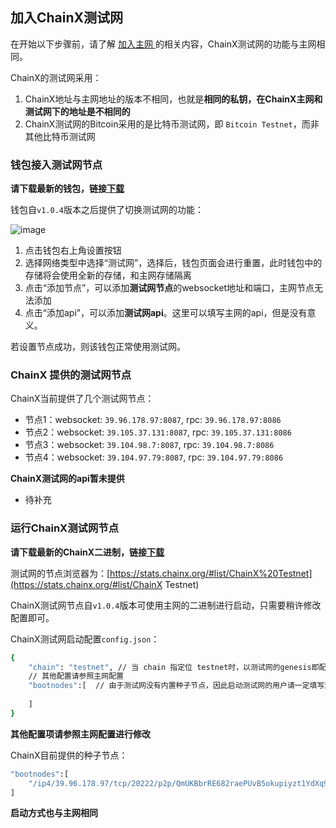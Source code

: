 ## 加入ChainX测试网

在开始以下步骤前，请了解 [加入主网 ](Join-ChainX-Mainnet) 的相关内容，ChainX测试网的功能与主网相同。

ChainX的测试网采用：

1. ChainX地址与主网地址的版本不相同，也就是**相同的私钥，在ChainX主网和测试网下的地址是不相同的**
2. ChainX测试网的Bitcoin采用的是比特币测试网，即 `Bitcoin Testnet`，而非其他比特币测试网

### 钱包接入测试网节点

**请下载最新的钱包，链接[下载](https://github.com/chainx-org/chainx-wallet/releases)**

钱包自`v1.0.4`版本之后提供了切换测试网的功能：

![image](https://user-images.githubusercontent.com/5023721/62120182-ae257c00-b2f3-11e9-9e5e-b2c1e65ee0f1.png)

1. 点击钱包右上角设置按钮
2. 选择网络类型中选择“测试网”，选择后，钱包页面会进行重置，此时钱包中的存储将会使用全新的存储，和主网存储隔离
3. 点击“添加节点”，可以添加**测试网节点**的websocket地址和端口，主网节点无法添加
4. 点击“添加api”，可以添加**测试网api**。这里可以填写主网的api，但是没有意义。

若设置节点成功，则该钱包正常使用测试网。

### ChainX 提供的测试网节点

ChainX当前提供了几个测试网节点：

* 节点1：websocket: `39.96.178.97:8087`,  rpc: `39.96.178.97:8086`
* 节点2：websocket: `39.105.37.131:8087`,  rpc: `39.105.37.131:8086`
* 节点3：websocket: `39.104.98.7:8087`,  rpc: `39.104.98.7:8086`
* 节点4：websocket: `39.104.97.79:8087`,  rpc: `39.104.97.79:8086`

**ChainX测试网的api暂未提供**

* 待补充

### 运行ChainX测试网节点

**请下载最新的ChainX二进制，链接[下载](https://github.com/chainx-org/ChainX/releases)**

测试网的节点浏览器为：[https://stats.chainx.org/#list/ChainX%20Testnet](https://stats.chainx.org/#list/ChainX Testnet)

ChainX测试网节点自`v1.0.4`版本可使用主网的二进制进行启动，只需要稍许修改配置即可。

ChainX测试网启动配置`config.json`：

```bash
{
	"chain": "testnet", // 当 chain 指定位 testnet时，以测试网的genesis即配置启动节点
	// 其他配置请参照主网配置
	"bootnodes":[  // 由于测试网没有内置种子节点，因此启动测试网的用户请一定填写测试网的种子
	
	]
}
```

**其他配置项请参照主网配置进行修改**

ChainX目前提供的种子节点：

```bash
"bootnodes":[
	"/ip4/39.96.178.97/tcp/20222/p2p/QmUKBbrRE682raePUvB5okupiyzt1YdXq9GroXFZRNAwGS"
]
```

**启动方式也与主网相同**

